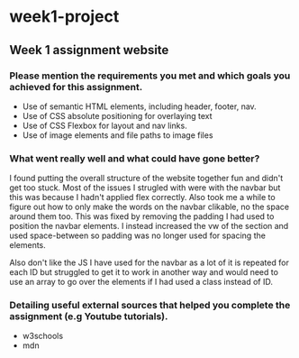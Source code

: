 # week1-project

## Week 1 assignment website

### Please mention the requirements you met and which goals you achieved for this assignment.

- Use of semantic HTML elements, including header, footer, nav.
- Use of CSS absolute positioning for overlaying text
- Use of CSS Flexbox for layout and nav links.
- Use of image elements and file paths to image files

### What went really well and what could have gone better?

I found putting the overall structure of the website together fun and didn't get too stuck. Most of the issues I strugled with were with the navbar but this was because I hadn't applied flex correctly. Also took me a while to figure out how to only make the words on the navbar clikable, no the space around them too. This was fixed by removing the padding I had used to position the navbar elements. I instead increased the vw of the section and used space-between so padding was no longer used for spacing the elements.

Also don't like the JS I have used for the navbar as a lot of it is repeated for each ID but struggled to get it to work in another way and would need to use an array to go over the elements if I had used a class instead of ID.

### Detailing useful external sources that helped you complete the assignment (e.g Youtube tutorials).

- w3schools
- mdn
